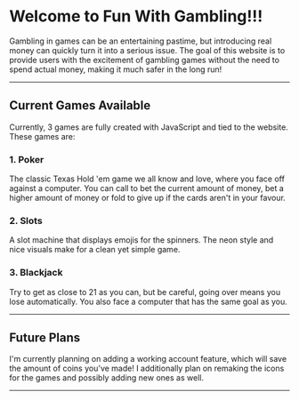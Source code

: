 # Welcome to Fun With Gambling!!! #

Gambling in games can be an entertaining pastime, but introducing real money can quickly turn it into a serious issue. The goal of this website is to provide users with the excitement of gambling games without the need to spend actual money, making it much safer in the long run!

- - -

## Current Games Available ##

Currently, 3 games are fully created with JavaScript and tied to the website. These games are:

### 1. Poker ###

The classic Texas Hold 'em game we all know and love, where you face off against a computer. You can call to bet the current amount of money, bet a higher amount of money or fold to give up if the cards aren't in your favour.

### 2. Slots ###

A slot machine that displays emojis for the spinners. The neon style and nice visuals make for a clean yet simple game.

### 3. Blackjack ###

Try to get as close to 21 as you can, but be careful, going over means you lose automatically. You also face a computer that has the same goal as you.

- - -

## Future Plans ##

I'm currently planning on adding a working account feature, which will save the amount of coins you've made! I additionally plan on remaking the icons for the games and possibly adding new ones as well.

- - -
